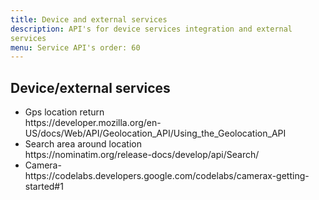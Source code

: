 ```yaml
---
title: Device and external services 
description: API's for device services integration and external
services 
menu: Service API's order: 60
---
```


## Device/external services

<ul>

  <li>Gps location return</li> 
<href>https://developer.mozilla.org/en-US/docs/Web/API/Geolocation_API/Using_the_Geolocation_API</href>
<br>
  <li>Search area around location</li>
<href>https://nominatim.org/release-docs/develop/api/Search/</href><br>
  <li>Camera-</li>
<href>https://codelabs.developers.google.com/codelabs/camerax-getting-started#1</href>

</ul>
